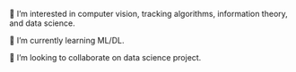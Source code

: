 👀 I’m interested in computer vision, tracking algorithms, information theory, and data science.

🌱 I’m currently learning ML/DL.

💞️ I’m looking to collaborate on data science project.

